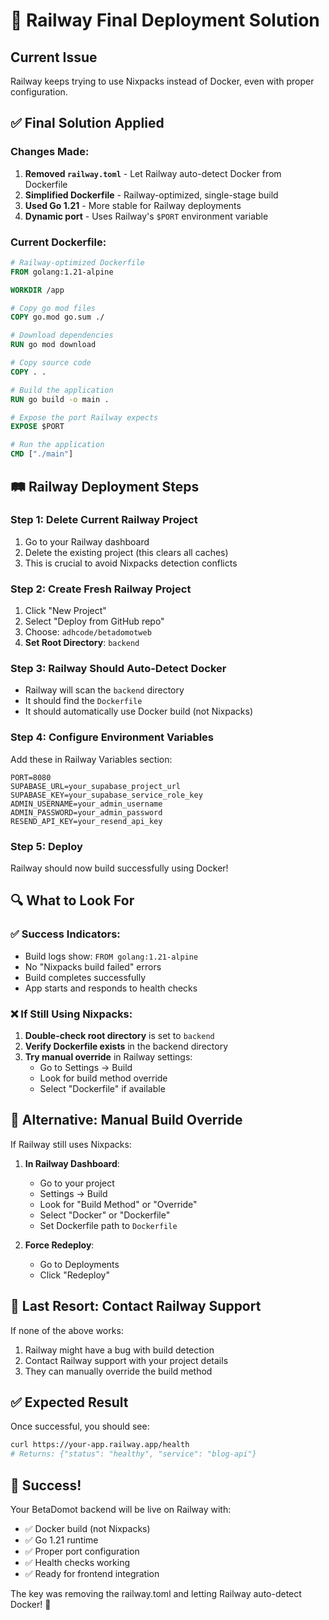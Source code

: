 # 🚀 Railway Final Deployment Solution

## Current Issue
Railway keeps trying to use Nixpacks instead of Docker, even with proper configuration.

## ✅ Final Solution Applied

### Changes Made:
1. **Removed `railway.toml`** - Let Railway auto-detect Docker from Dockerfile
2. **Simplified Dockerfile** - Railway-optimized, single-stage build
3. **Used Go 1.21** - More stable for Railway deployments
4. **Dynamic port** - Uses Railway's `$PORT` environment variable

### Current Dockerfile:
```dockerfile
# Railway-optimized Dockerfile
FROM golang:1.21-alpine

WORKDIR /app

# Copy go mod files
COPY go.mod go.sum ./

# Download dependencies
RUN go mod download

# Copy source code
COPY . .

# Build the application
RUN go build -o main .

# Expose the port Railway expects
EXPOSE $PORT

# Run the application
CMD ["./main"]
```

## 🛤️ Railway Deployment Steps

### Step 1: Delete Current Railway Project
1. Go to your Railway dashboard
2. Delete the existing project (this clears all caches)
3. This is crucial to avoid Nixpacks detection conflicts

### Step 2: Create Fresh Railway Project
1. Click "New Project"
2. Select "Deploy from GitHub repo"
3. Choose: `adhcode/betadomotweb`
4. **Set Root Directory**: `backend`

### Step 3: Railway Should Auto-Detect Docker
- Railway will scan the `backend` directory
- It should find the `Dockerfile`
- It should automatically use Docker build (not Nixpacks)

### Step 4: Configure Environment Variables
Add these in Railway Variables section:

```env
PORT=8080
SUPABASE_URL=your_supabase_project_url
SUPABASE_KEY=your_supabase_service_role_key
ADMIN_USERNAME=your_admin_username
ADMIN_PASSWORD=your_admin_password
RESEND_API_KEY=your_resend_api_key
```

### Step 5: Deploy
Railway should now build successfully using Docker!

## 🔍 What to Look For

### ✅ Success Indicators:
- Build logs show: `FROM golang:1.21-alpine`
- No "Nixpacks build failed" errors
- Build completes successfully
- App starts and responds to health checks

### ❌ If Still Using Nixpacks:
1. **Double-check root directory** is set to `backend`
2. **Verify Dockerfile exists** in the backend directory
3. **Try manual override** in Railway settings:
   - Go to Settings → Build
   - Look for build method override
   - Select "Dockerfile" if available

## 🎯 Alternative: Manual Build Override

If Railway still uses Nixpacks:

1. **In Railway Dashboard**:
   - Go to your project
   - Settings → Build
   - Look for "Build Method" or "Override"
   - Select "Docker" or "Dockerfile"
   - Set Dockerfile path to `Dockerfile`

2. **Force Redeploy**:
   - Go to Deployments
   - Click "Redeploy"

## 🚨 Last Resort: Contact Railway Support

If none of the above works:
1. Railway might have a bug with build detection
2. Contact Railway support with your project details
3. They can manually override the build method

## ✅ Expected Result

Once successful, you should see:
```bash
curl https://your-app.railway.app/health
# Returns: {"status": "healthy", "service": "blog-api"}
```

## 🎉 Success!

Your BetaDomot backend will be live on Railway with:
- ✅ Docker build (not Nixpacks)
- ✅ Go 1.21 runtime
- ✅ Proper port configuration
- ✅ Health checks working
- ✅ Ready for frontend integration

The key was removing the railway.toml and letting Railway auto-detect Docker! 🐳